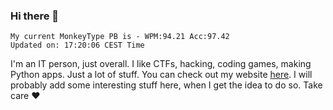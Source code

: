 ### Hi there 👋
<!-- PB START -->
```
My current MonkeyType PB is - WPM:94.21 Acc:97.42
Updated on: 17:20:06 CEST Time
```
<!-- PB END -->
I'm an IT person, just overall. I like CTFs, hacking, coding games, making Python apps. Just a lot of stuff.
You can check out my website [here](https://skill3472.github.io/).
I will probably add some interesting stuff here, when I get the idea to do so. Take care ❤️
